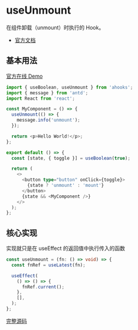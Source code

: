 # useUnmount

在组件卸载（unmount）时执行的 Hook。

- [官方文档](https://ahooks.js.org/zh-CN/hooks/use-unmount)

## 基本用法

[官方在线 Demo](https://ahooks.js.org/~demos/useunmount-demo1/)

```ts
import { useBoolean, useUnmount } from 'ahooks';
import { message } from 'antd';
import React from 'react';

const MyComponent = () => {
  useUnmount(() => {
    message.info('unmount');
  });

  return <p>Hello World!</p>;
};

export default () => {
  const [state, { toggle }] = useBoolean(true);

  return (
    <>
      <button type="button" onClick={toggle}>
        {state ? 'unmount' : 'mount'}
      </button>
      {state && <MyComponent />}
    </>
  );
};
```

## 核心实现

实现就只是在 useEffect 的返回值中执行传入的函数

```ts
const useUnmount = (fn: () => void) => {
  const fnRef = useLatest(fn);

  useEffect(
    () => () => {
      fnRef.current();
    },
    [],
  );
};
```

[完整源码](https://github.com/alibaba/hooks/blob/v3.7.4/packages/hooks/src/useUnmount/index.ts)

